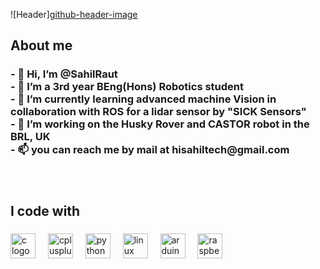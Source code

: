 ![Header][github-header-image](https://github.com/SahilRaut/SahilRaut/assets/66782904/d6c1521a-d9d3-469c-9f13-88921cb798f4)



<h2 align="left">About me</h2>
<h3 align="left">- 👋 Hi, I’m @SahilRaut<br>- 👀 I’m a 3rd year BEng(Hons) Robotics student<br>- 🌱 I’m currently learning advanced machine Vision in collaboration with ROS for a lidar sensor by "SICK Sensors"<br>- 💞️ I’m working on the Husky Rover and CASTOR robot in the BRL, UK<br>- 📫 you can reach me by mail at hisahiltech@gmail.com</h3>

###

<br clear="both">

<h2 align="left">I code with</h2>

###

<div align="left">
  <img src="https://cdn.jsdelivr.net/gh/devicons/devicon/icons/c/c-original.svg" height="40" alt="c logo"  />
  <img width="12" />
  <img src="https://cdn.jsdelivr.net/gh/devicons/devicon/icons/cplusplus/cplusplus-original.svg" height="40" alt="cplusplus logo"  />
  <img width="12" />
  <img src="https://cdn.jsdelivr.net/gh/devicons/devicon/icons/python/python-original.svg" height="40" alt="python logo"  />
  <img width="12" />
  <img src="https://cdn.jsdelivr.net/gh/devicons/devicon/icons/linux/linux-original.svg" height="40" alt="linux logo"  />
  <img width="12" />
  <img src="https://cdn.jsdelivr.net/gh/devicons/devicon/icons/arduino/arduino-original.svg" height="40" alt="arduino logo"  />
  <img width="12" />
  <img src="https://cdn.jsdelivr.net/gh/devicons/devicon/icons/raspberrypi/raspberrypi-original.svg" height="40" alt="raspberrypi logo"  />
</div>


